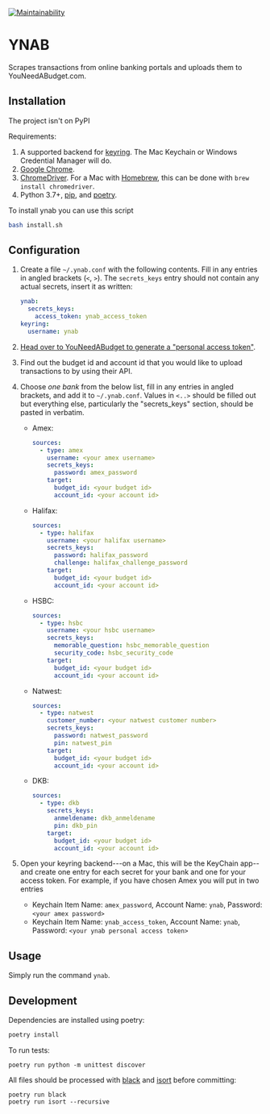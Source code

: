 [![Maintainability](https://api.codeclimate.com/v1/badges/fa519412528999781ee8/maintainability)](https://codeclimate.com/github/harrybiddle/ynab/maintainability)

YNAB
====

Scrapes transactions from online banking portals and uploads them to YouNeedABudget.com.

Installation
------------

The project isn't on PyPI

Requirements:

1. A supported backend for [keyring](https://pypi.python.org/pypi/keyring). The Mac Keychain or Windows Credential Manager will do.
1. [Google Chrome](https://www.google.com/chrome).
1. [ChromeDriver](https://sites.google.com/a/chromium.org/chromedriver/). For a Mac with [Homebrew](https://brew.sh), this can be done with `brew install chromedriver`.
1. Python 3.7+, [pip](https://pip.pypa.io/en/stable/installing/), and [poetry](https://poetry.eustace.io/).

To install ynab you can use this script

```bash
bash install.sh
```

Configuration
-------------

1. Create a file `~/.ynab.conf` with the following contents. Fill in any entries in angled brackets (`<`, `>`).
   The `secrets_keys` entry should not contain any actual secrets, insert it as written:

   ```yml
   ynab:
     secrets_keys:
       access_token: ynab_access_token
   keyring:
     username: ynab
   ```

1. [Head over to YouNeedABudget to generate a "personal access token"](https://api.youneedabudget.com/#authentication-overview).

1. Find out the budget id and account id that you would like to upload transactions to by using their API.

2. Choose *one bank* from the below list, fill in any entries in angled brackets, and add it to `~/.ynab.conf`.
   Values in `<..>` should be filled out but everything else, particularly the "secrets_keys" section, should be pasted in verbatim.

   - Amex:
     ```yml
     sources:
       - type: amex
         username: <your amex username>
         secrets_keys:
           password: amex_password
         target:
           budget_id: <your budget id>
           account_id: <your account id>
     ```

   - Halifax:
     ```yml
     sources:
       - type: halifax
         username: <your halifax username>
         secrets_keys:
           password: halifax_password
           challenge: halifax_challenge_password
         target:
           budget_id: <your budget id>
           account_id: <your account id>
     ```

   - HSBC:
     ```yml
     sources:
       - type: hsbc
         username: <your hsbc username>
         secrets_keys:
           memorable_question: hsbc_memorable_question
           security_code: hsbc_security_code
         target:
           budget_id: <your budget id>
           account_id: <your account id>
      ```

   - Natwest:
     ```yml
     sources:
       - type: natwest
         customer_number: <your natwest customer number>
         secrets_keys:
           password: natwest_password
           pin: natwest_pin
         target:
           budget_id: <your budget id>
           account_id: <your account id>
     ```

   - DKB:
     ```yml
     sources:
       - type: dkb
         secrets_keys:
           anmeldename: dkb_anmeldename
           pin: dkb_pin
         target:
           budget_id: <your budget id>
           account_id: <your account id>
     ```

1. Open your keyring backend---on a Mac, this will be the KeyChain app--and create one entry for each secret for your bank and one for your access token.
   For example, if you have chosen Amex you will put in two entries

   - Keychain Item Name: `amex_password`, Account Name: `ynab`, Password: `<your amex password>`
   - Keychain Item Name: `ynab_access_token`, Account Name: `ynab`, Password: `<your ynab personal access token>`

Usage
-------------

Simply run the command `ynab`.

Development
-----------

Dependencies are installed using poetry:

```bash
poetry install
```

To run tests:

```
poetry run python -m unittest discover
```

All files should be processed with [black](https://black.readthedocs.io/en/stable/) and [isort](https://github.com/timothycrosley/isort) before committing:

```
poetry run black
poetry run isort --recursive
```

